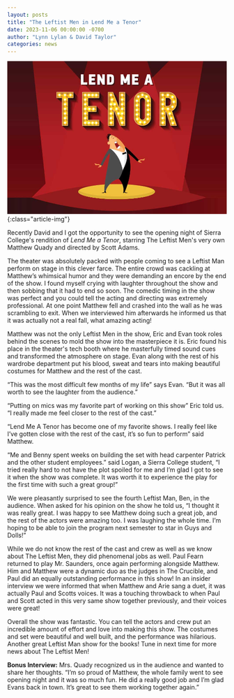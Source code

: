 ```yaml
---
layout: posts
title: "The Leftist Men in Lend Me a Tenor"
date: 2023-11-06 00:00:00 -0700
author: "Lynn Lylan & David Taylor"
categories: news
---
```


![Lend Me A Tenor](/assets/posts/LendMeATenor.png){:class="article-img"}

Recently David and I got the opportunity to see the opening night of Sierra College's rendition of *Lend Me a Tenor*, starring The Leftist Men's very own Matthew Quady and directed by Scott Adams.

The theater was absolutely packed with people coming to see a Leftist Man perform on stage in this clever farce. The entire crowd was cackling at Matthew’s whimsical humor and they were demanding an encore by the end of the show. I found myself crying with laughter throughout the show and then sobbing that it had to end so soon. The comedic timing in the show was perfect and you could tell the acting and directing was extremely professional. At one point Matthew fell and crashed into the wall as he was scrambling to exit. When we interviewed him afterwards he informed us that it was actually not a real fall, what amazing acting!

Matthew was not the only Leftist Men in the show, Eric and Evan took roles behind the scenes to mold the show into the masterpiece it is. Eric found his place in the theater's tech booth where he masterfully timed sound cues and transformed the atmosphere on stage. Evan along with the rest of his wardrobe department put his blood, sweat and tears into making beautiful costumes for Matthew and the rest of the cast. 

“This was the most difficult few months of my life” says Evan. “But it was all worth to see the laughter from the audience.” 

“Putting on mics was my favorite part of working on this show” Eric told us. “I really made me feel closer to the rest of the cast.” 

“Lend Me A Tenor has become one of my favorite shows. I really feel like I’ve gotten close with the rest of the cast, it’s so fun to perform” said Matthew.

“Me and Benny spent weeks on building the set with head carpenter Patrick and the other student employees.” said Logan, a Sierra College student, “I tried really hard to not have the plot spoiled for me and I’m glad I got to see it when the show was complete. It was worth it to experience the play for the first time with such a great group!”

We were pleasantly surprised to see the fourth Leftist Man, Ben, in the audience. When asked for his opinion on the show he told us, “I thought it was really great. I was happy to see Matthew doing such a great job, and the rest of the actors were amazing too. I was laughing the whole time. I’m hoping to be able to join the program next semester to star in Guys and Dolls!”

While we do not know the rest of the cast and crew as well as we know about The Leftist Men, they did phenomenal jobs as well. Paul Fearn returned to play Mr. Saunders, once again performing alongside Matthew. Him and Matthew were a dynamic duo as the judges in The Crucible, and Paul did an equally outstanding performance in this show! In an insider interview we were informed that when Matthew and Arie sang a duet, it was actually Paul and Scotts voices. It was a touching throwback to when Paul and Scott acted in this very same show together previously, and their voices were great!

Overall the show was fantastic. You can tell the actors and crew put an incredible amount of effort and love into making this show. The costumes and set were beautiful and well built, and the performance was hilarious. Another great Leftist Man show for the books! Tune in next time for more news about The Leftist Men!

**Bonus Interview:**
Mrs. Quady recognized us in the audience and wanted to share her thoughts. 
“I’m so proud of Matthew, the whole family went to see opening night and it was so much fun. He did a really good job and I’m glad Evans back in town. It’s great to see them working together again.”